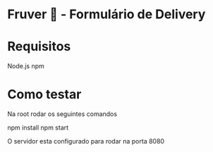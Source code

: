 # Fruver 🥑 - Formulário de Delivery 


# Requisitos
Node.js
npm

# Como testar
Na root rodar os seguintes comandos

npm install
npm start

O servidor esta configurado para rodar na porta 8080